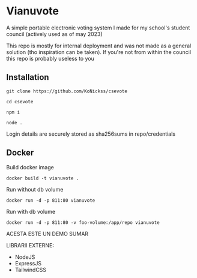 # Vianuvote

A simple portable electronic voting system I made for my school's student council (actively used as of may 2023)

This repo is mostly for internal deployment and was not made as a general solution (tho inspiration can be taken). If you're not from within the council this repo is probably useless to you

## Installation

`git clone https://github.com/KoNickss/csevote`

`cd csevote`

`npm i`

`node .`

Login details are securely stored as sha256sums in repo/credentials


## Docker

Build docker image

`docker build -t vianuvote .`

Run without db volume

`docker run -d -p 811:80 vianuvote`

Run with db volume

`docker run -d -p 811:80 -v foo-volume:/app/repo vianuvote`

ACESTA ESTE UN DEMO SUMAR


LIBRARII EXTERNE:
- NodeJS
- ExpressJS
- TailwindCSS
